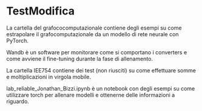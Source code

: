 # TestModifica
La cartella del grafococomputazionale contiene degli esempi su come estrapolare il grafocomputazionale da un modello di rete neurale con PyTorch.


Wandb è un software per monitorare come si comportano i converters e come avviene il fine-tuning durante la fase di allenamento. 

La cartella IEE754 contiene dei test (non riusciti) su come effettuare somme e moltiplicazioni in virgola mobile.


lab_reliable_Jonathan_Bizzi.ipynb è un notebook con degli esempi su come utilizzare torch per allenare modelli e ottenerne delle informazioni a riguardo.

